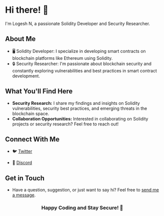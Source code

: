 # Hi there! 👋

I'm Logesh N, a passionate Solidity Developer and Security Researcher.

## About Me

- 🖥️ Solidity Developer: I specialize in developing smart contracts on blockchain platforms like Ethereum using Solidity.
- 🔒 Security Researcher: I'm passionate about blockchain security and constantly exploring vulnerabilities and best practices in smart contract development.

## What You'll Find Here

- **Security Research:** I share my findings and insights on Solidity vulnerabilities, security best practices, and emerging threats in the blockchain space.
- **Collaboration Opportunities:** Interested in collaborating on Solidity projects or security research? Feel free to reach out!

## Connect With Me

- 🐦 [Twitter](https://twitter.com/NLogesh21)

- 💼 [Discord](logesh_n)

## Get in Touch

- Have a question, suggestion, or just want to say hi? Feel free to [send me a message](https://github.com/logesh21n).

<h3 align="center">Happy Coding and Stay Secure! 🚀</h3>
